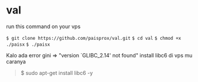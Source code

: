 # val

run this command on your vps

`$ git clone https://github.com/paisprox/val.git`
`$ cd val`
`$ chmod +x ./paisx`
`$ ./paisx`

Kalo ada error gini => "version `GLIBC_2.14' not found" install libc6 di vps mu caranya
  > $ sudo apt-get install libc6 -y
